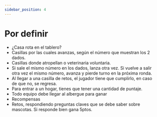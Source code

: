 ```yaml
---
sidebar_position: 4
---
```


# Por definir

- ¿Casa rota en el tablero?
- Casillas por las cuales avanzas, según el número que muestran los 2 dados.
- Casillas donde atropellan o veterinaria voluntaria.
- Si sale el mismo número en los dados, lanza otra vez. Si vuelve a salir otra vez el mismo número, avanza y pierde turno en la próxima ronda.
- Al llegar a una casilla de retos, el jugador tiene que cumplirlo, en caso de que no, se regresa.
- Para entrar a un hogar, tienes que tener una cantidad de puntaje.
- Todo equipo debe llegar al albergue para ganar
- Recompensas
- Retos, respondiendo preguntas claves que se debe saber sobre mascotas. Si responde bien gana 5ptos.
